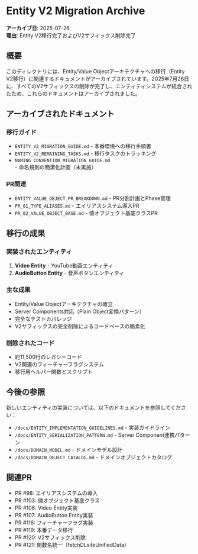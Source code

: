 # Entity V2 Migration Archive

**アーカイブ日**: 2025-07-26  
**理由**: Entity V2移行完了およびV2サフィックス削除完了

## 概要

このディレクトリには、Entity/Value Objectアーキテクチャへの移行（Entity V2移行）に関連するドキュメントがアーカイブされています。2025年7月26日に、すべてのV2サフィックスの削除が完了し、エンティティシステムが統合されたため、これらのドキュメントはアーカイブされました。

## アーカイブされたドキュメント

### 移行ガイド
- `ENTITY_V2_MIGRATION_GUIDE.md` - 本番環境への移行手順書
- `ENTITY_V2_REMAINING_TASKS.md` - 移行タスクのトラッキング
- `NAMING_CONVENTION_MIGRATION_GUIDE.md` - 命名規則の簡潔化計画（未実施）

### PR関連
- `ENTITY_VALUE_OBJECT_PR_BREAKDOWN.md` - PR分割計画とPhase管理
- `PR_01_TYPE_ALIASES.md` - エイリアスシステム導入PR
- `PR_02_VALUE_OBJECT_BASE.md` - 値オブジェクト基底クラスPR

## 移行の成果

### 実装されたエンティティ
1. **Video Entity** - YouTube動画エンティティ
2. **AudioButton Entity** - 音声ボタンエンティティ

### 主な成果
- Entity/Value Objectアーキテクチャの確立
- Server Components対応（Plain Object変換パターン）
- 完全なテストカバレッジ
- V2サフィックスの完全削除によるコードベースの簡素化

### 削除されたコード
- 約11,500行のレガシーコード
- V2関連のフィーチャーフラグシステム
- 移行用ヘルパー関数とスクリプト

## 今後の参照

新しいエンティティの実装については、以下のドキュメントを参照してください：
- `/docs/ENTITY_IMPLEMENTATION_GUIDELINES.md` - 実装ガイドライン
- `/docs/ENTITY_SERIALIZATION_PATTERN.md` - Server Component連携パターン
- `/docs/DOMAIN_MODEL.md` - ドメインモデル設計
- `/docs/DOMAIN_OBJECT_CATALOG.md` - ドメインオブジェクトカタログ

## 関連PR

- PR #98: エイリアスシステムの導入
- PR #103: 値オブジェクト基底クラス
- PR #106: Video Entity実装
- PR #107: AudioButton Entity実装
- PR #118: フィーチャーフラグ実装
- PR #119: 本番データ移行
- PR #120: V2サフィックス削除
- PR #121: 関数名統一（fetchDLsiteUnifiedData）